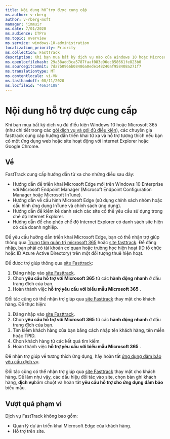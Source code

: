 ```yaml
---
title: Nội dung hỗ trợ được cung cấp
ms.author: v-rberg
author: v-rberg-msft
manager: jimmuir
ms.date: 7/01/2020
ms.audience: ITPro
ms.topic: overview
ms.service: windows-10-administration
localization_priority: Priority
ms.collection: FastTrack
description: Khi bạn mua bất kỳ dịch vụ nào của Windows 10 hoặc Microsoft 365 (càng chi tiết trong các gói dịch vụ và gói đủ điều kiện), thì các chuyên gia FastTrack cung cấp hướng dẫn triển khai từ xa và hỗ trợ tương thích nếu bạn có một ứng dụng web hoặc site hoạt động với Internet Explorer hoặc Google Chrome.
ms.openlocfilehash: 29a38add3ca5787faaf083e96ec858661fe823b0
ms.sourcegitcommit: 7da7b0966b08486a0ede148240af958408a271f7
ms.translationtype: MT
ms.contentlocale: vi-VN
ms.lasthandoff: 08/11/2020
ms.locfileid: "46634188"
---
```

# <a name="assistance-offered"></a>Nội dung hỗ trợ được cung cấp

Khi bạn mua bất kỳ dịch vụ đủ điều kiện Windows 10 hoặc Microsoft 365 (như chi tiết trong các [gói dịch vụ và gói đủ điều kiện](M365-eligible-services-and-plans.md)), các chuyên gia fasttrack cung cấp hướng dẫn triển khai từ xa và hỗ trợ tương thích nếu bạn có một ứng dụng web hoặc site hoạt động với Internet Explorer hoặc Google Chrome. 

## <a name="assistance"></a>Về

FastTrack cung cấp hướng dẫn từ xa cho những điều sau đây:
- Hướng dẫn để triển khai Microsoft Edge mới trên Windows 10 Enterprise với Microsoft Endpoint Manager (Microsoft Endpoint Configuration Manager hoặc Microsoft InTune).
- Hướng dẫn về cấu hình Microsoft Edge (sử dụng chính sách nhóm hoặc cấu hình ứng dụng InTune và chính sách ứng dụng).
- Hướng dẫn để kiểm kê danh sách các site có thể yêu cầu sử dụng trong chế độ Internet Explorer.
- Hướng dẫn để cho phép chế độ Internet Explorer có danh sách site hiện có của doanh nghiệp.

Để yêu cầu hướng dẫn triển khai Microsoft Edge, bạn có thể nhận trợ giúp thông qua [Trung tâm quản trị microsoft 365](https://go.microsoft.com/fwlink/?linkid=2032704) hoặc [site fasttrack](https://go.microsoft.com/fwlink/?linkid=780698). Để đăng nhập, bạn phải có tài khoản cơ quan hoặc trường học hiện hoạt (ID tổ chức hoặc ID Azure Active Directory) trên một đối tượng thuê hiện hoạt. 

Để được trợ giúp thông qua [site Fasttrack](https://go.microsoft.com/fwlink/?linkid=780698): 
1.    Đăng nhập vào [site Fasttrack](https://go.microsoft.com/fwlink/?linkid=780698). 
2.    Chọn **yêu cầu hỗ trợ với Microsoft 365** từ các **hành động nhanh** ở đầu trang đích của bạn.
3.    Hoàn thành việc **hỗ trợ yêu cầu với biểu mẫu Microsoft 365** .
  
Đối tác cũng có thể nhận trợ giúp qua [site Fasttrack](https://go.microsoft.com/fwlink/?linkid=780698) thay mặt cho khách hàng. Để thực hiện:
1.    Đăng nhập vào [site Fasttrack](https://go.microsoft.com/fwlink/?linkid=780698). 
2.    Chọn **yêu cầu hỗ trợ với Microsoft 365** từ các **hành động nhanh** ở đầu trang đích của bạn.
3.    Tìm kiếm khách hàng của bạn bằng cách nhập tên khách hàng, tên miền hoặc TPID.
4.    Chọn khách hàng từ các kết quả tìm kiếm.
5.    Hoàn thành việc **hỗ trợ yêu cầu với biểu mẫu Microsoft 365** .
 
Để nhận trợ giúp về tương thích ứng dụng, hãy hoàn tất [ứng dụng đảm bảo yêu cầu dịch vụ](https://go.microsoft.com/fwlink/?linkid=2022721).

Đối tác cũng có thể nhận trợ giúp qua [site Fasttrack](https://go.microsoft.com/fwlink/?linkid=780698) thay mặt cho khách hàng. Để làm như vậy, các dấu hiệu đối tác vào site, chọn bản ghi khách hàng, **dịch vụ**bấm chuột và hoàn tất **yêu cầu hỗ trợ cho ứng dụng đảm bảo** biểu mẫu.

## <a name="out-of-scope"></a>Vượt quá phạm vi

Dịch vụ FastTrack không bao gồm:
- Quản lý dự án triển khai Microsoft Edge của khách hàng.
- Hỗ trợ trên site.


